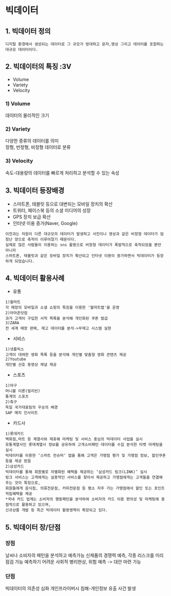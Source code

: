  # 빅데이터

## 1. 빅데이터 정의

````
디지털 환경에서 생성되는 데이터로 그 규모가 방대하고 문자,영상 그리고 데이터를 포함하는 대규모 데이터이다.
````

## 2. 빅데이터의 특징 :3V

- Volume
- Variety
- Velocity

### 1) Volume

데이터의 물리적인 크기 

### 2) Variety
다양한 종류의 데이터를 의미<br> 정형, 반정형, 비정형 데이터로 분류

### 3) Velocity

속도-대용량의 데이터를 빠르게 처리하고 분석할 수 있는 속성

## 3. 빅데이터 등장배경
- 스마트폰, 태블릿 등으로 대변되는 모바일 장치의 확산
- 트위터, 페이스북 등의 소셜 미디어의 성장
- GPS 장치 보급 확산
- 인터넷 이용 증가(Naver, Google)

````
이전과는 차원이 다른 대규모의 데이터가 발생하고 사진이나 영상과 같은 비정형 데이터가 엄청난 양으로 축적이 이루어졌기 때문이다.
실제로 많은 사람들이 이용하는 sns 활용으로 비정형 데이터가 폭발적으로 축적되었을 뿐만 아니라 
스마트폰, 태블릿과 같은 모바일 장치가 확산되고 인터넷 이용이 증가하면서 빅데이터가 등장하게 되었습니다.
````
## 4. 빅데이터 활용사례
- 유통
````
1)월마트
각 매장의 모바일과 소셜 쇼핑의 특징을 이용한 '월마트랩'을 운영
2)아마존닷컴
과거 고객이 구입한 서적 목록을 분석해 개인화된 쿠폰 발급
3)ZARA
전 세계 매장 판매, 재고 데이터를 분석->무재고 시스템 실현
````

- 서비스
````
1)넷플릭스
고객이 대여한 영화 목록 등을 분석해 개인별 맞춤형 영화 콘텐츠 제공
2)Youtube
개인별 선호 동영상 채널 제공
````

- 스포츠
````
1)야구
머니볼 이론(빌리빈)
통계의 스포츠
2)축구
독일 국가대표팀의 우승의 배경
SAP 매치 인사이트

````

- 카드사
````
1)롯데카드
백화점,마트 등 계열사와 제휴해 마케팅 및 서비스 중심의 빅데이터 사업을 실시
유통계열사인 롯데계열사 정보를 공유하여 고객소비패턴 데이터를 수집 분석한 타켓 마케팅을 실시
빅데이터를 이용한 ‘스마트 컨슈머‘ 앱을 통해 고객은 가맹점 평가 및 가맹점 정보, 할인쿠폰 등을 제공 받음
2)삼성카드
빅데이터를 통해 회원별로 차별화된 혜택을 제공하는 ‘삼성카드 링크(LINK)’ 실시
링크 서비스는 고객에게는 실용적인 서비스를 찾아서 제공하고 가맹점에게는 고객들을 연결해 주는 것이 특징으로, 
회원들에게 음식점, 의류전문점, 커피전문점 등 평소 자주 가는 가맹점에서 할인 또는 포인트 적립혜택을 제공
*국내 카드 업계는 소비자의 행동패턴을 분석하여 소비자의 카드 이용 편의성 및 마케팅에 중점적으로 활용하고 있으며,
신규상품 개발 등 최근 빅데이터 활용영역이 확장되고 있다.

````
## 5. 빅데이터 장/단점
### 장점
날씨나 소비자의 패턴을 분석하고 예측가능
신제품의 경쟁력 예측, 각종 리스크를 미리 점검 가능
예측하기 어려운 사회적 병리현상, 위험 예측 
 -> 대안 마련 가능
 
 ### 단점
 빅데이터의 의존성 심화
 개인프라이버시 침해-개인정보 유출 사건 발생
 


